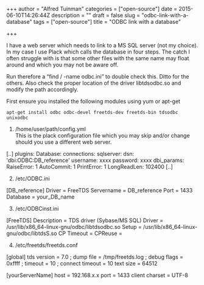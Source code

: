 +++
author = "Alfred Tuinman"
categories = ["open-source"]
date = 2015-06-10T14:26:44Z
description = ""
draft = false
slug = "odbc-link-with-a-database"
tags = ["open-source"]
title = "ODBC link with a database"

+++


I have a web server which needs to link to a MS SQL server (not my choice). In my case I use Plack which calls the database in four steps. The catch I often struggle with is that some other files with the same name may float around and which you may not be aware off.

Run therefore a “find / -name odbc.ini” to double check this. Ditto for the others. Also check the proper location of the driver libtdsodbc.so and modify the path accordingly.

First ensure you installed the following modules using yum or apt-get

    apt-get install odbc odbc-devel freetds-dev freetds-bin tdsodbc unixodbc

1) /home/user/path/config.yml  
This is the plack configuration file which you may skip and/or change should you use a different web server.

[..] 
plugins: 
Database: 
connections: 
sqlserver: 
dsn: 'dbi:ODBC:DB_reference' 
username: xxxx 
password: xxxx 
dbi_params: 
RaiseError: 1 
AutoCommit: 1 
PrintError: 1 
LongReadLen: 102400 
[..]

2) /etc/ODBC.ini

[DB_reference] 
Driver = FreeTDS 
Servername = DB_reference 
Port = 1433 
Database = your_DB_name

3) /etc/ODBCinst.ini

[FreeTDS] 
Description = TDS driver (Sybase/MS SQL) 
Driver = /usr/lib/x86_64-linux-gnu/odbc/libtdsodbc.so 
Setup = /usr/lib/x86_64-linux-gnu/odbc/libtdsS.so CP
Timeout = 
CPReuse =

4) /etc/freetds/freetds.conf

[global] 
tds version = 7.0 ; 
dump file = /tmp/freetds.log ; 
debug flags = 0xffff ; 
timeout = 10 ; 
connect timeout = 10 
text size = 64512 

[yourServerName] 
host = 192.168.x.x 
port = 1433 
client charset = UTF-8

